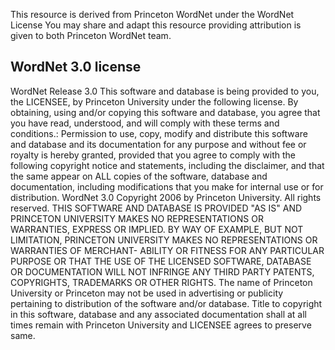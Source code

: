 This resource is derived from Princeton WordNet under the WordNet License
You may share and adapt this resource providing attribution is given to both
Princeton WordNet team.

WordNet 3.0 license
-------------------

WordNet Release 3.0 This software and database is being provided to you, the LICENSEE, by Princeton University under the
following license. By obtaining, using and/or copying this software and database, you agree that you have read,
understood, and will comply with these terms and conditions.: Permission to use, copy, modify and distribute this
software and database and its documentation for any purpose and without fee or royalty is hereby granted, provided that
you agree to comply with the following copyright notice and statements, including the disclaimer, and that the same
appear on ALL copies of the software, database and documentation, including modifications that you make for internal use
or for distribution. WordNet 3.0 Copyright 2006 by Princeton University. All rights reserved. THIS SOFTWARE AND DATABASE
IS PROVIDED "AS IS" AND PRINCETON UNIVERSITY MAKES NO REPRESENTATIONS OR WARRANTIES, EXPRESS OR IMPLIED. BY WAY OF
EXAMPLE, BUT NOT LIMITATION, PRINCETON UNIVERSITY MAKES NO REPRESENTATIONS OR WARRANTIES OF MERCHANT- ABILITY OR FITNESS
FOR ANY PARTICULAR PURPOSE OR THAT THE USE OF THE LICENSED SOFTWARE, DATABASE OR DOCUMENTATION WILL NOT INFRINGE ANY
THIRD PARTY PATENTS, COPYRIGHTS, TRADEMARKS OR OTHER RIGHTS. The name of Princeton University or Princeton may not be
used in advertising or publicity pertaining to distribution of the software and/or database. Title to copyright in this
software, database and any associated documentation shall at all times remain with Princeton University and LICENSEE
agrees to preserve same.
